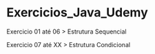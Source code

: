 # Exercicios_Java_Udemy

Exercicio 01 até 06 > Estrutura Sequencial

Exercicio 07 até XX > Estrutura Condicional

